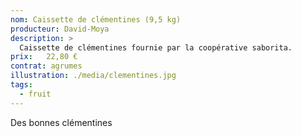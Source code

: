 ```yaml
---
nom: Caissette de clémentines (9,5 kg) 
producteur: David-Moya
description: >
  Caissette de clémentines fournie par la coopérative saborita.
prix:   22,80 €
contrat: agrumes
illustration: ./media/clementines.jpg
tags: 
  - fruit
---
```


Des bonnes clémentines
